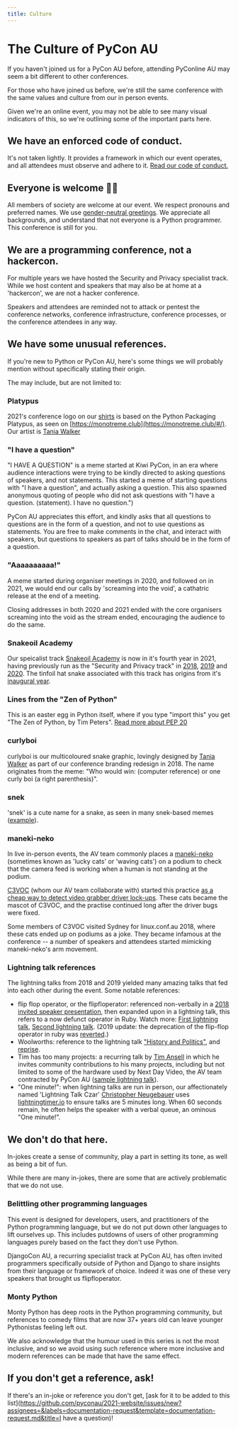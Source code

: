 ```yaml
---
title: Culture
---
```


# The Culture of PyCon AU

If you haven't joined us for a PyCon AU before, attending PyConline AU may seem a bit different to other conferences.

For those who have joined us before, we're still the same conference with the same values and culture from our in person events.

Given we're an online event, you may not be able to see many visual indicators of this, so we're outlining some of the important parts here.

## We have an enforced code of conduct.

It's not taken lightly. It provides a framework in which our event operates, and all attendees must observe and adhere to it. [Read our code of conduct.](https://2021.pycon.org.au/conduct/)

## Everyone is welcome 🏳️‍🌈

All members of society are welcome at our event. We respect pronouns and preferred names. We use [gender-neutral greetings](https://heyguys.cc/). We appreciate all backgrounds, and understand that not everyone is a Python programmer. This conference is still for you.

## We are a programming conference, not a hackercon.

For multiple years we have hosted the Security and Privacy specialist track. While we host content and speakers that may also be at home at a 'hackercon', we are not a hacker conference.

Speakers and attendees are reminded not to attack or pentest the conference networks, conference infrastructure, conference processes, or the conference attendees in any way.

## We have some unusual references.

If you're new to Python or PyCon AU, here's some things we will probably mention without specifically stating their origin.

The may include, but are not limited to:


### Platypus

2021's conference logo on our [shirts](/shirt) is based on the Python Packaging Platypus, as seen on [https://monotreme.club](https://monotreme.club/#/). Our artist is [Tania Walker](https://taniawalker.com/)

### "I have a question"

"I HAVE A QUESTION" is a meme started at Kiwi PyCon, in an era where audience interactions were trying to be kindly directed to asking questions of speakers, and not statements. This started a meme of starting questions with "I have a question", and actually asking a question. This also spawned anonymous quoting of people who did not ask questions with "I have a question. (statement). I have no question.")

PyCon AU appreciates this effort, and kindly asks that all questions to questions are in the form of a question, and not to use questions as statements. You are free to make comments in the chat, and interact with speakers, but questions to speakers as part of talks should be in the form of a question. 

### "Aaaaaaaaaa!"

A meme started during organiser meetings in 2020, and followed on in 2021, we would end our calls by 'screaming into the void', a cathatric release at the end of a meeting. 

Closing addresses in both 2020 and 2021 ended with the core organisers screaming into the void as the stream ended, encouraging the audience to do the same.  


### Snakeoil Academy

<a name="snakeoil-academy"></a>
Our speicalist track [Snakeoil Academy](/snakeoil-academy) is now in it's fourth year in 2021, having previously run as the "Security and Privacy track" in [2018](https://2018.pycon-au.org/security-and-privacy-track/), [2019](https://2019.pycon-au.org/security-and-privacy-track/) and [2020](https://2020.pycon.org.au/program/security-and-privacy/). The tinfoil hat snake associated with this track has origins from it's [inaugural year](https://twitter.com/_ulternate/status/1032863179406077952). 

### Lines from the "Zen of Python"

This is an easter egg in Python itself, where if you type "import this" you get "The Zen of Python, by Tim Peters". [Read more about PEP 20](https://www.python.org/dev/peps/pep-0020/)

### curlyboi

curlyboi is our multicoloured snake graphic, lovingly designed by [Tania Walker](http://taniawalker.com/pyconau/) as part of our conference branding redesign in 2018. The name originates from the meme: "Who would win: (computer reference) or one curly boi (a right parenthesis)".

### snek

'snek' is a cute name for a snake, as seen in many snek-based memes ([example](https://raw.githubusercontent.com/glasnt/talks/gh-pages/2017_05_PyConUS_Snek/pictures/snek.png)).

### maneki-neko

In live in-person events, the AV team commonly places a [maneki-neko](https://en.wikipedia.org/wiki/Maneki-neko) (sometimes known as 'lucky cats' or 'waving cats') on a podium to check that the camera feed is working when a human is not standing at the podium.

[C3VOC](https://c3voc.de/) (whom our AV team collaborate with) started this practice [as a cheap way to detect video grabber driver lock-ups](https://twitter.com/c3voc/status/946656972480409600). These cats became the mascot of C3VOC, and the practise continued long after the driver bugs were fixed.

Some members of C3VOC visited Sydney for linux.conf.au 2018, where these cats ended up on podiums as a joke. They became infamous at the conference -- a number of speakers and attendees started mimicking maneki-neko's arm movement.

### Lightning talk references

The lightning talks from 2018 and 2019 yielded many amazing talks that fed into each other during the event. Some notable references:

- flip flop operator, or the flipfloperator: referenced non-verbally in a [2018 invited speaker presentation](https://youtu.be/9E3qhqWFJ2c?t=1169), then expanded upon in a lightning talk, this refers to a now defunct operator in Ruby. Watch more: [First lightning talk](https://youtu.be/BmWLhVMWC9I?t=783), [Second lightning talk](https://youtu.be/rNkbmu4e3MA?t=2667). (2019 update: the deprecation of the flip-flop operator in ruby was [reverted](https://github.com/ruby/ruby/commit/4e038a7e).)
- Woolworths: reference to the lightning talk ["History and Politics"](https://youtu.be/AJqcxEzRdSY?t=1117), and [reprise](https://youtu.be/q2VmIUaOS9o?t=3623).
- Tim has too many projects: a recurring talk by [Tim Ansell](https://twitter.com/mithro) in which he invites community contributions to his many projects, including but not limited to some of the hardware used by Next Day Video, the AV team contracted by PyCon AU ([sample lightning talk](https://youtu.be/BmWLhVMWC9I?t=482)).
- "One minute!": when lightning talks are run in person, our affectionately named 'Lightning Talk Czar' [Christopher Neugebauer](https://twitter.com/chrisjrn) uses [lightningtimer.io](http://lightningtimer.io/) to ensure talks are 5 minutes long. When 60 seconds remain, he often helps the speaker with a verbal queue, an ominous "One minute!".


## We don't do that here.

In-jokes create a sense of community, play a part in setting its tone, as well as being a bit of fun.

While there are many in-jokes, there are some that are actively problematic that we do not use.

### Belittling other programming languages

This event is designed for developers, users, and practitioners of the Python programming language, but we do not put down other languages to lift ourselves up. This includes putdowns of users of other programming languages purely based on the fact they don't use Python.

DjangoCon AU, a recurring specialist track at PyCon AU, has often invited programmers specifically outside of Python and Django to share insights from their language or framework of choice. Indeed it was one of these very speakers that brought us flipfloperator.

### Monty Python

Monty Python has deep roots in the Python programming community, but references to comedy films that are now 37+ years old can leave younger Pythonistas feeling left out.

We also acknowledge that the humour used in this series is not the most inclusive, and so we avoid using such reference where more inclusive and modern references can be made that have the same effect.

## If you don't get a reference, ask!

If there's an in-joke or reference you don't get, [ask for it to be added to this list](https://github.com/pyconau/2021-website/issues/new?assignees=&labels=documentation-request&template=documentation-request.md&title=I have a question)!
